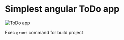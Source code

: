 # Simplest angular ToDo app

![ToDo app](http://f.cl.ly/items/3Z3r043j352r3S3Y0P1w/Screen%20Shot%202013-08-08%20at%2017.45.35.png)

Exec `grunt` command for build project
